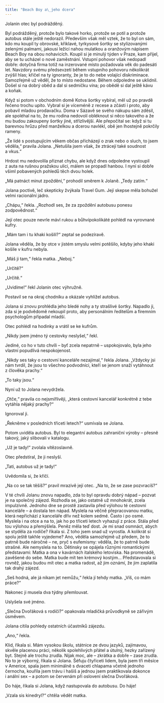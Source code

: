 ```yaml
---
title: "Beach Boy a\_jeho dcera"
---
```


Jolanin otec byl podrážděný.

Byl podrážděný, protože bylo takové horko, protože se potil a protože autobus stále ještě nedorazil. Především však měl vztek, že to byl on sám, kdo mu koupil ty obrovské, křiklavé, tyrkysové šortky se stylizovanými zelenými palmami, jakousi ležící nahou mulatkou a oranžovým nápisem Beach Boy na obou nohavicích. Koupil si je minulý týden v Praze, kam přijel, aby se tu ucházel o nové zaměstnání. Vstupní pohovor však nedopadl dobře: dotyčná firma totiž na inzerované místo požadovala věk do padesáti let. Navzdory svému předsevzetí během vstupního pohovoru několikrát zvýšil hlas; křičel na ty ignoranty, že je to do nebe volající diskriminace. Samozřejmě už věděl, že to místo nedostane. Během odpoledne se uklidnil. Došel si na dobrý oběd a dal si sedmičku vína; po obědě si dal ještě kávu a koňak.

Když si potom v obchodním domě Kotva šortky vybíral, měl už po pravdě řečeno trochu upito. Vybral si je víceméně z recese a zčásti i proto, aby pobavil mladou prodavačku. Doma v Sázavě se svého nákupu sám zděsil, ale spoléhal na to, že mu rodina nedovolí obléknout si něco takového a že mu budou zakoupeny šortky jiné, střízlivější. Ale přepočítal se: když si tu barevnou hrůzu před manželkou a dcerou navlékl, obě jen lhostejně pokrčily rameny.

„Že lidé s postupujícím věkem občas přicházejí o zrak nebo o sluch, to jsem věděla,“ pravila Jolana. „Netušila jsem však, že ztrácejí také soudnost a vkus.“

Hrdost mu nedovolila přiznat chybu, ale když dnes odpoledne vystoupil z auta na rušnou pražskou ulici, málem se propadl hanbou. I nyní si dobře všiml pobavených pohledů těch dvou holek.

„Má patnáct minut zpoždění,“ prohodil směrem k Jolaně. „Tedy zatím.“

Jolana poctivě, leč skepticky žvýkala Travel Gum. Její skepse měla bohužel velmi racionální jádro.

„Chápu,“ řekla. „Rozhodl ses, že za zpoždění autobusu ponesu zodpovědnost.“

Její otec pouze nevrle mávl rukou a bůhvípokolikáté pohlédl na vyrovnané kufry.

„Mám tam i tu khaki košili?“ zeptal se podezíravě.

Jolana věděla, že by otce v jistém smyslu velmi potěšilo, kdyby jeho khaki košile v kufru nebyla.

„Máš ji tam,“ řekla matka. „Neboj.“

„Určitě?“

„Určitě.“

„Uvidíme!“ řekl Jolanin otec výhružně.

Postavil se na okraj chodníku a okázale vyhlížel autobus.

Jolana si znovu prohlédla jeho bledé nohy a ty strašlivé šortky. Napadlo ji, zda si je podvědomě nekoupil proto, aby personálním ředitelům a firemním psychologům připadal mladší.

Otec pohlédl na hodinky a vrátil se ke kufrům.

„Nikdy jsem jméno tý cestovky neslyšel,“ řekl.

Jediné, co ho v tuto chvíli – byť zcela nepatrně – uspokojovalo, byla jeho vlastní popudlivá nespokojenost.

„Nikdy ses taky o cestovní kanceláře nezajímal,“ řekla Jolana. „Vždycky jsi nám tvrdil, že jsou to všechno podvodníci, kteří se jenom snaží vytáhnout z člověka prachy.“

„To taky jsou.“

Nyní už to Jolana nevydržela.

„Otče,“ pravila co nejsmířlivěji, „která cestovní kancelář konkrétně z tebe vytáhla nějaký prachy?“

Ignoroval ji.

„Řekněme v posledních třiceti letech?“ usmívala se Jolana.

Potom uviděla autobus. Byl to elegantní autobus zahraniční výroby – přesně takový, jaký slibovali v katalogu.

„Už je tady!“ zvolala vítězoslavně.

Otec předstíral, že ji neslyší.

„Tati, autobus už je tady!“

Uvědomila si, že křičí.

„Na co se tak těšíš?“ pravil mrazivě její otec. „Na to, že se zase pozvracíš?“

V té chvíli Jolanu znovu napadlo, zda to byl opravdu dobrý nápad – pozvat je na společný zájezd. Rozhodla se, jako ostatně už mnohokrát, zcela impulzivně. Jednoho dne se prostě zastavila před výlohou té cestovní kanceláře – a dostala ten nápad. Myslela na věčně přepracovanou matku, která nepřichází z kanceláře dřív než kolem sedmé. Často i po osmé. Myslela i na otce a na to, jak ho po třiceti letech vyhazují z práce. Stála před tou výlohou a přemýšlela. Peněz měla teď dost. Je mi snad osmnáct, abych se styděla za rodiče? říkala si. Z toho jsem snad už vyrostla. A kolikrát si spolu ještě takhle vyjedeme? Ano, věděla samozřejmě už předem, že to patrně bude náročné – ne, pryč s eufemismy: věděla, že to patrně bude strašné. Ale nemyslela na to. Dětinsky se opájela různými romantickými představami: Matka a ona v kavárnách italského letoviska. Na promenádě, zavěšené do sebe. Matka bude mít ten krémový kostým… Představovala si rovněž, jakou budou mít otec a matka radost, až jim oznámí, že jim zaplatila tak drahý zájezd.

„Seš hodná, ale já nikam jet nemůžu,“ řekla jí tehdy matka. „Víš, co mám práce?“

Nakonec ji musela dva týdny přemlouvat.

Uslyšela své jméno.

„Slečna Dvořáková s rodiči?“ opakovala mladičká průvodkyně se zářivým úsměvem.

Jolana cítila pohledy ostatních účastníků zájezdu.

„Ano,“ řekla.

Klid, říkala si. Mám vysokou školu, státnice ze dvou jazyků, zajímavou, skvěle placenou práci, několik spolehlivých přátel a útulný, hezky zařízený byt. Stejně ale trochu zrudla. Nijak moc, ale – zkrátka a dobře – zase zrudla. No to je výborný, říkala si Jolana. Šéfuju čtyřiceti lidem, byla jsem tři měsíce v Americe, spala jsem minimálně s dvaceti chlapama včetně jednoho černocha, kouřila jsem trávu i hašiš a jednou jsem praktikovala dokonce i anální sex – a potom se červenám při oslovení slečna Dvořáková.

Do háje, říkala si Jolana, když nastupovala do autobusu. Do háje!

„Vzala sis kinedryl?“ chtěla vědět matka.
